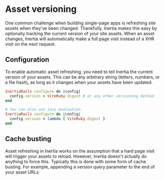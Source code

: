# Asset versioning

One common challenge when building single-page apps is refreshing site assets when they've been changed. Thankfully, Inertia makes this easy by optionally tracking the current version of your site assets. When an asset changes, Inertia will automatically make a full page visit instead of a XHR visit on the next request.

## Configuration

To enable automatic asset refreshing, you need to tell Inertia the current version of your assets. This can be any arbitrary string (letters, numbers, or a file hash), as long as it changes when your assets have been updated.

```ruby
InertiaRails.configure do |config|
  config.version = ViteRuby.digest # or any other versioning method
end

# You can also use lazy evaluation
InertiaRails.configure do |config|
  config.version = lambda { ViteRuby.digest }
end
```

## Cache busting

Asset refreshing in Inertia works on the assumption that a hard page visit will trigger your assets to reload. However, Inertia doesn't actually do anything to force this. Typically this is done with some form of cache busting. For example, appending a version query parameter to the end of your asset URLs.
